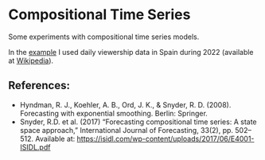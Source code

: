 # Compositional Time Series
Some experiments with compositional time series models.

In the [example](https://github.com/mateuja/compositional_ts/blob/main/examples/Compositional%20time%20series.ipynb) I used daily viewership data in Spain during 2022 (available at [Wikipedia](https://es.wikipedia.org/wiki/Anexo:Audiencias_y_consumo_de_televisi%C3%B3n_en_Espa%C3%B1a_en_2022)).

## References:
- Hyndman, R. J., Koehler, A. B., Ord, J. K., & Snyder, R. D. (2008). Forecasting with exponential smoothing. Berlin: Springer.
- Snyder, R.D. et al. (2017) “Forecasting compositional time series: A state space approach,” International Journal of Forecasting, 33(2), pp. 502–512. Available at: https://isidl.com/wp-content/uploads/2017/06/E4001-ISIDL.pdf

